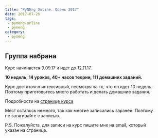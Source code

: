 ```yaml
---
title: "PyNEng Online. Осень 2017"
date: 2017-07-26
tags:
 - pyneng-online
 - pyneng
category:
 - pyneng
---
```


## Группа набрана


Курс начинается 9.09.17 и идет до 12.11.17.

__10 недель, 14 уроков, 40+ часов теории, 111 домашних заданий.__

Курс достаточно интенсивный, несмотря на то, что он идет 10 недель.
Поэтому приготовьтесь много работать и делать домашние задания.

Подробности на [странице курса](https://natenka.github.io/pyneng-online/)

Мест осталось немного, так как многие записались заранее. Поэтому не затягивайте с записью.


P.S. Пожалуйста, для записи на курс пишите мне на email, который указан на странице.
